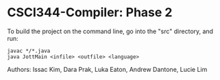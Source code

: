 # CSCI344-Compiler: Phase 2

To build the project on the command line, go into the "src" directory, and run:

`javac */*.java`<br />
`java JottMain <infile> <outfile> <language>`

Authors:
Issac Kim,
Dara Prak,
Luka Eaton,
Andrew Dantone,
Lucie Lim
